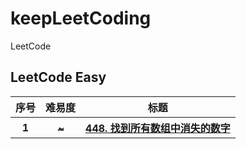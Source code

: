# keepLeetCoding
LeetCode

## LeetCode Easy
<table>
<tr>
    <th>序号</th>
    <th>难易度</th>
    <th>标题</th>
</tr>
<tr>
    <th>1</th>
    <th><img src="https://user-images.githubusercontent.com/6505374/157183008-a781be6a-05ff-4a57-80e7-a1b20fc35641.png"  alt="简单"  height="10" width="10" /></th>
    <th><a target="_blank" href="https://leetcode-cn.com/problems/find-all-numbers-disappeared-in-an-array/">448. 找到所有数组中消失的数字</a></th>
</tr>
</table>
